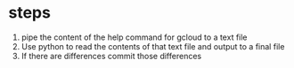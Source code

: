 # steps

1. pipe the content of the help command for gcloud to a text file
2. Use python to read the contents of that text file and output to a final file
3. If there are differences commit those differences